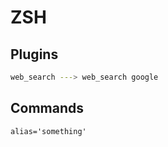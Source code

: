 # ZSH 

 ## Plugins
 ```bash
 web_search ---> web_search google
 ```

 ## Commands

 ```
 alias='something'
 
 ```
 
